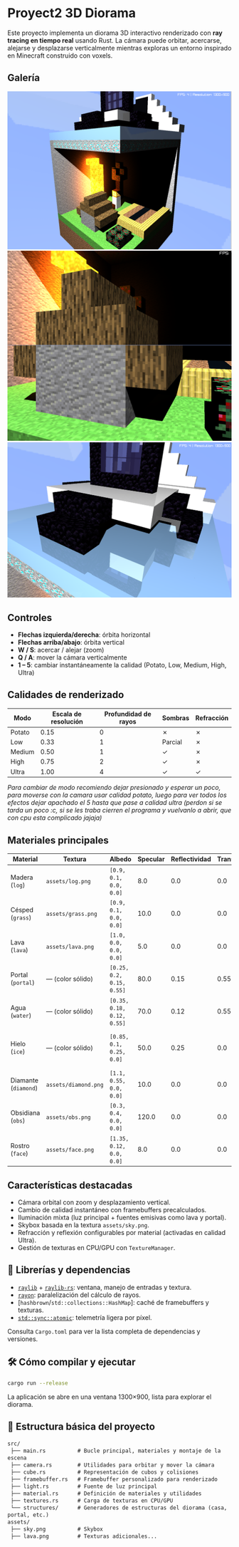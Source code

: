 # Proyect2 3D Diorama


Este proyecto implementa un diorama 3D interactivo renderizado con **ray tracing en tiempo real** usando Rust. La cámara puede orbitar, acercarse, alejarse y desplazarse verticalmente mientras exploras un entorno inspirado en Minecraft construido con voxels.

## Galería

![Vista general](assets/img2.png)
![Detalle de materiales](assets/img1.png)
![Efectos de reflexión y refracción](assets/img3.png)

## Controles
- **Flechas izquierda/derecha**: órbita horizontal
- **Flechas arriba/abajo**: órbita vertical
- **W / S**: acercar / alejar (zoom)
- **Q / A**: mover la cámara verticalmente
- **1 – 5**: cambiar instantáneamente la calidad (Potato, Low, Medium, High, Ultra)

## Calidades de renderizado
| Modo   | Escala de resolución | Profundidad de rayos | Sombras | Refracción |
|--------|----------------------|----------------------|---------|------------|
| Potato | 0.15                 | 0                    | ✗       | ✗          |
| Low    | 0.33                 | 1                    | Parcial | ✗          |
| Medium | 0.50                 | 1                    | ✓       | ✗          |
| High   | 0.75                 | 2                    | ✓       | ✗          |
| Ultra  | 1.00                 | 4                    | ✓       | ✓          |

*Para cambiar de modo recomiendo dejar presionado y esperar un poco, para moverse con la camara usar calidad potato, luego para ver todos los efectos dejar apachado el 5 hasta que pase a calidad ultra (perdon si se tarda un poco :c, si se les traba cierren el programa y vuelvanlo a abrir, que con cpu esta complicado jajaja)*

## Materiales principales
| Material        | Textura                     | Albedo              | Specular | Reflectividad | Transparencia | Notas |
|-----------------|-----------------------------|---------------------|----------|---------------|---------------|-------|
| Madera (`log`)  | `assets/log.png`            | `[0.9, 0.1, 0.0, 0.0]`  | 8.0      | 0.0           | 0.0           | Estructuras de la casa |
| Césped (`grass`)| `assets/grass.png`          | `[0.9, 0.1, 0.0, 0.0]`  | 10.0     | 0.0           | 0.0           | Terreno exterior |
| Lava (`lava`)   | `assets/lava.png`           | `[1.0, 0.0, 0.0, 0.0]`  | 5.0      | 0.0           | 0.0           | Material emisivo con luz propia |
| Portal (`portal`)| — (color sólido)           | `[0.25, 0.2, 0.15, 0.55]`| 80.0     | 0.15          | 0.55          | Superficie con refracción y reflejos |
| Agua (`water`)  | — (color sólido)            | `[0.35, 0.18, 0.12, 0.55]`| 70.0     | 0.12          | 0.55          | Transparencia y refracción en Ultra |
| Hielo (`ice`)   | — (color sólido)            | `[0.85, 0.1, 0.25, 0.0]`  | 50.0     | 0.25          | 0.0           | Bloques con reflejos suaves y aspecto helado |
| Diamante (`diamond`)| `assets/diamond.png`    | `[1.1, 0.55, 0.0, 0.0]` | 10.0     | 0.0           | 0.0           | Refuerza el efecto cristalino |
| Obsidiana (`obs`)| `assets/obs.png`           | `[0.3, 0.4, 0.0, 0.0]`  | 120.0    | 0.0           | 0.0           | Marco del portal |
| Rostro (`face`) | `assets/face.png`           | `[1.35, 0.12, 0.0, 0.0]`| 8.0      | 0.0           | 0.0           | Efecto de luminosidad con albedo |


## Características destacadas
- Cámara orbital con zoom y desplazamiento vertical.
- Cambio de calidad instantáneo con framebuffers precalculados.
- Iluminación mixta (luz principal + fuentes emisivas como lava y portal).
- Skybox basada en la textura `assets/sky.png`.
- Refracción y reflexión configurables por material (activadas en calidad Ultra).
- Gestión de texturas en CPU/GPU con `TextureManager`.

## 🧰 Librerías y dependencias
- [`raylib`](https://www.raylib.com/) + [`raylib-rs`](https://github.com/deltaphc/raylib-rs): ventana, manejo de entradas y textura.
- [`rayon`](https://crates.io/crates/rayon): paralelización del cálculo de rayos.
- [`hashbrown`/`std::collections::HashMap`]: caché de framebuffers y texturas.
- [`std::sync::atomic`](https://doc.rust-lang.org/std/sync/atomic/): telemetría ligera por píxel.

Consulta `Cargo.toml` para ver la lista completa de dependencias y versiones.

## 🛠️ Cómo compilar y ejecutar
```bash
cargo run --release
```

La aplicación se abre en una ventana 1300×900, lista para explorar el diorama.

## 📂 Estructura básica del proyecto
```
src/
 ├── main.rs          # Bucle principal, materiales y montaje de la escena
 ├── camera.rs        # Utilidades para orbitar y mover la cámara
 ├── cube.rs          # Representación de cubos y colisiones
 ├── framebuffer.rs   # Framebuffer personalizado para renderizado
 ├── light.rs         # Fuente de luz principal
 ├── material.rs      # Definición de materiales y utilidades
 ├── textures.rs      # Carga de texturas en CPU/GPU
 └── structures/      # Generadores de estructuras del diorama (casa, portal, etc.)
assets/
 ├── sky.png          # Skybox
 ├── lava.png         # Texturas adicionales...
```
